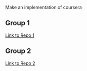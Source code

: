 Make an implementation of coursera

## Group 1
[Link to Repo 1](https://github.com/hemanthkumar17/WebCoursera)

## Group 2
[Link to Repo 2](https://github.com/soujanyanmbri/webpass1)